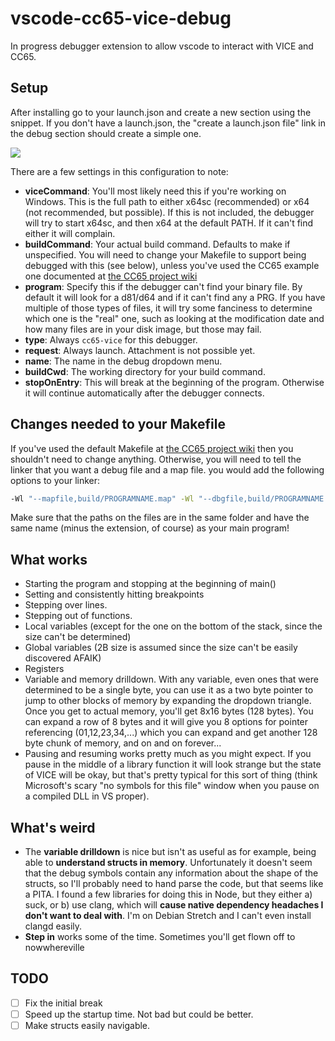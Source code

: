 # vscode-cc65-vice-debug

In progress debugger extension to allow vscode to interact with VICE and CC65.

## Setup

After installing go to your launch.json and create a new section using the snippet. If you don't have a launch.json, the "create a launch.json file" link in the debug section should create a simple one.

<img src="https://github.com/empathicqubit/vscode-cc65-vice-debug/blob/master/images/config.png?raw=true" />

There are a few settings in this configuration to note:

- **viceCommand**: You'll most likely need this if you're working on Windows. This is the full path to either x64sc (recommended) or x64 (not recommended, but possible). If this is not included, the debugger will try to start x64sc, and then x64 at the default PATH. If it can't find either it will complain.
- **buildCommand**: Your actual build command. Defaults to make if unspecified. You will need to change your Makefile to support being debugged with this (see below), unless you've used the CC65 example one documented at [the CC65 project wiki](https://github.com/cc65/wiki/wiki/Bigger-Projects)
- **program**: Specify this if the debugger can't find your binary file. By default it will look for a d81/d64 and if it can't find any a PRG. If you have multiple of those types of files, it will try some fanciness to determine which one is the "real" one, such as looking at the modification date and how many files are in your disk image, but those may fail.
- **type**: Always `cc65-vice` for this debugger.
- **request**: Always launch. Attachment is not possible yet.
- **name**: The name in the debug dropdown menu.
- **buildCwd**: The working directory for your build command.
- **stopOnEntry**: This will break at the beginning of the program. Otherwise it will continue automatically after the debugger connects.

## Changes needed to your Makefile

If you've used the default Makefile at [the CC65 project wiki](https://github.com/cc65/wiki/wiki/Bigger-Projects) then you shouldn't need to change anything. Otherwise, you will need to tell the linker that you want a debug file and a map file. you would add the following options to your linker:

```sh
-Wl "--mapfile,build/PROGRAMNAME.map" -Wl "--dbgfile,build/PROGRAMNAME.dbg"
```

Make sure that the paths on the files are in the same folder and have the same name (minus the extension, of course) as your main program!

## What works

- Starting the program and stopping at the beginning of main()
- Setting and consistently hitting breakpoints
- Stepping over lines.
- Stepping out of functions.
- Local variables (except for the one on the bottom of the stack, since the size can't be determined)
- Global variables (2B size is assumed since the size can't be easily discovered AFAIK)
- Registers
- Variable and memory drilldown. With any variable, even ones that were determined to be a single byte, you can use it as a two byte pointer to jump to other blocks of memory by expanding the dropdown triangle. Once you get to actual memory, you'll get 8x16 bytes (128 bytes). You can expand a row of 8 bytes and it will give you 8 options for pointer referencing (01,12,23,34,...) which you can expand and get another 128 byte chunk of memory, and on and on forever...
- Pausing and resuming works pretty much as you might expect. If you pause in the middle of a library function it will look strange but the state of VICE will be okay, but that's pretty typical for this sort of thing (think Microsoft's scary "no symbols for this file" window when you pause on a compiled DLL in VS proper).

## What's weird

- The **variable drilldown** is nice but isn't as useful as for example, being able to **understand structs in memory**. Unfortunately it doesn't seem that the debug symbols contain any information about the shape of the structs, so I'll probably need to hand parse the code, but that seems like a PITA. I found a few libraries for doing this in Node, but they either a) suck, or b) use clang, which will **cause native dependency headaches I don't want to deal with**. I'm on Debian Stretch and I can't even install clangd easily.
- **Step in** works some of the time. Sometimes you'll get flown off to nowwhereville

## TODO

- [ ] Fix the initial break
- [ ] Speed up the startup time. Not bad but could be better.
- [ ] Make structs easily navigable.
